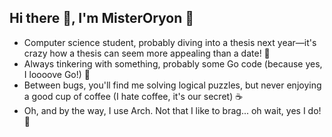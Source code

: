 ## Hi there 👋, I'm **MisterOryon** 👋 

* Computer science student, probably diving into a thesis next year—it's crazy how a thesis can seem more appealing than a date! 🧐
* Always tinkering with something, probably some Go code (because yes, I loooove Go!) 🥋
* Between bugs, you'll find me solving logical puzzles, but never enjoying a good cup of coffee (I hate coffee, it's our secret) ☕
* Oh, and by the way, I use Arch. Not that I like to brag... oh wait, yes I do! 🐧
